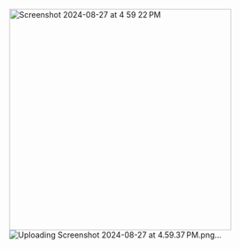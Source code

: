<img width="401" alt="Screenshot 2024-08-27 at 4 59 22 PM" src="https://github.com/user-attachments/assets/4f2b1611-7a6c-408e-bbcf-72f212025e21">![Uploading Screenshot 2024-08-27 at 4.59.37 PM.png…]()
